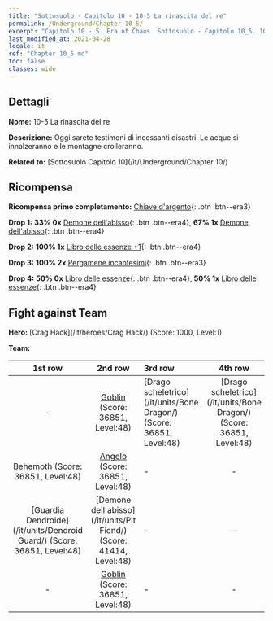 ```yaml
---
title: "Sottosuolo - Capitolo 10 - 10-5 La rinascita del re"
permalink: /Underground/Chapter 10_5/
excerpt: "Capitolo 10 - 5. Era of Chaos  Sottosuolo - Capitolo 10_5. 10-5 La rinascita del re"
last_modified_at: 2021-04-28
locale: it
ref: "Chapter 10_5.md"
toc: false
classes: wide
---
```


## Dettagli

 **Nome:** 10-5 La rinascita del re

 **Descrizione:** Oggi sarete testimoni di incessanti disastri. Le acque si innalzeranno e le montagne crolleranno.

 **Related to:** [Sottosuolo Capitolo 10](/it/Underground/Chapter 10/)

## Ricompensa

 **Ricompensa primo completamento:** [Chiave d'argento](/ItemsIT/con_693/){: .btn .btn--era3}

 **Drop 1:** **33% 0x** [Demone dell'abisso](/ItemsIT/unt_230/){: .btn .btn--era4}, **67% 1x** [Demone dell'abisso](/ItemsIT/unt_230/){: .btn .btn--era4}

 **Drop 2:** **100% 1x** [Libro delle essenze +1](/ItemsIT/mat_46/){: .btn .btn--era4}

 **Drop 3:** **100% 2x** [Pergamene incantesimi](/ItemsIT/con_694/){: .btn .btn--era3}

 **Drop 4:** **50% 0x** [Libro delle essenze](/ItemsIT/mat_39/){: .btn .btn--era4}, **50% 1x** [Libro delle essenze](/ItemsIT/mat_39/){: .btn .btn--era4}


## Fight against Team
 **Hero:** [Crag Hack](/it/heroes/Crag Hack/) (Score: 1000, Level:1)

 **Team:**


  | 1st row | 2nd row | 3rd row | 4th row |
  |:----:|:----:|:----|:----:|
  | - | [Goblin](/it/units/Goblin/) (Score: 36851, Level:48)  | [Drago scheletrico](/it/units/Bone Dragon/) (Score: 36851, Level:48)  | [Drago scheletrico](/it/units/Bone Dragon/) (Score: 36851, Level:48)  |
  | [Behemoth](/it/units/Behemoth/) (Score: 36851, Level:48)  | [Angelo](/it/units/Angel/) (Score: 36851, Level:48)  | - | - |
  | [Guardia Dendroide](/it/units/Dendroid Guard/) (Score: 36851, Level:48)  | [Demone dell'abisso](/it/units/Pit Fiend/) (Score: 41414, Level:48)  | - | - |
  | - | [Goblin](/it/units/Goblin/) (Score: 36851, Level:48)  | - | - |


